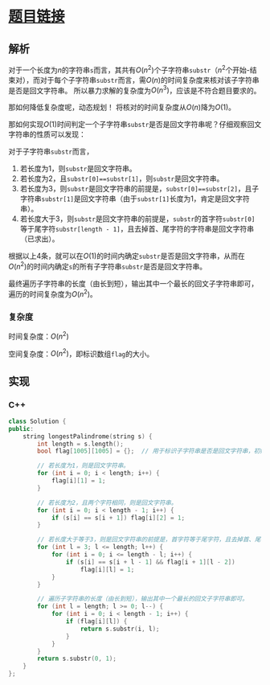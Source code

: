 # [题目链接](https://leetcode-cn.com/problems/longest-palindromic-substring/)

## 解析

对于一个长度为$n$的字符串`s`而言，其共有$O(n^2)$个子字符串`substr`（$n^2$个开始-结束对），而对于每个子字符串`substr`而言，需$O(n)$的时间复杂度来核对该子字符串是否是回文字符串。
所以暴力求解的复杂度为$O(n^3)$，应该是不符合题目要求的。

那如何降低复杂度呢，动态规划！
将核对的时间复杂度从$O(n)$降为$O(1)$。

那如何实现$O(1)$时间判定一个子字符串`substr`是否是回文字符串呢？仔细观察回文字符串的性质可以发现：

对于子字符串`substr`而言，
1. 若长度为1，则`substr`是回文字符串。
2. 若长度为2，且`substr[0]==substr[1]`，则`substr`是回文字符串。
3. 若长度为3，则`substr`是回文字符串的前提是，`substr[0]==substr[2]`，且子字符串`substr[1]`是回文字符串（由于`substr[1]`长度为1，肯定是回文字符串）。
4. 若长度大于3，则`substr`是回文字符串的前提是，`substr`的首字符`substr[0]`等于尾字符`substr[length - 1]`，且去掉首、尾字符的字符串是回文字符串（已求出）。

根据以上4条，就可以在$O(1)$的时间内确定`substr`是否是回文字符串，从而在$O(n^2)$的时间内确定`s`的所有子字符串`substr`是否是回文字符串。

最终遍历子字符串的长度（由长到短），输出其中一个最长的回文子字符串即可，遍历的时间复杂度为$O(n^2)$。
### 复杂度
时间复杂度：$O(n^2)$

空间复杂度：$O(n^2)$，即标识数组`flag`的大小。
## 实现

### C++
```C++
class Solution {
public:
    string longestPalindrome(string s) {
        int length = s.length();
        bool flag[1005][1005] = {};  // 用于标识子字符串是否是回文字符串，初始化为0

        // 若长度为1，则是回文字符串。
        for (int i = 0; i < length; i++) {
            flag[i][1] = 1; 
        }

        // 若长度为2，且两个字符相同，则是回文字符串。
        for (int i = 0; i < length - 1; i++) {
            if (s[i] == s[i + 1]) flag[i][2] = 1;
        }

        // 若长度大于等于3，则是回文字符串的前提是，首字符等于尾字符，且去掉首、尾字符的字符串是回文字符串。
        for (int l = 3; l <= length; l++) {
            for (int i = 0; i <= length - l; i++) {
                if (s[i] == s[i + l - 1] && flag[i + 1][l - 2])
                    flag[i][l] = 1;
            }
        }

        // 遍历子字符串的长度（由长到短），输出其中一个最长的回文子字符串即可。
        for (int l = length; l >= 0; l--) {
            for (int i = 0; i < length - 1; i++) {
                if (flag[i][l]) {
                    return s.substr(i, l);
                }
            }
        }
        return s.substr(0, 1);
    }
};
```